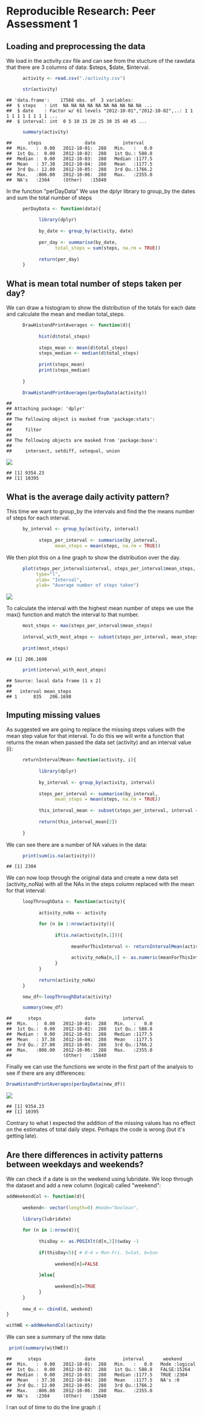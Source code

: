 # Reproducible Research: Peer Assessment 1


## Loading and preprocessing the data

We load in the activity.csv file and can see from the stucture of the rawdata that there are 3 columns of data: $steps, $date, $interval.


```r
      activity <- read.csv("./activity.csv") 

      str(activity)
```

```
## 'data.frame':	17568 obs. of  3 variables:
##  $ steps   : int  NA NA NA NA NA NA NA NA NA NA ...
##  $ date    : Factor w/ 61 levels "2012-10-01","2012-10-02",..: 1 1 1 1 1 1 1 1 1 1 ...
##  $ interval: int  0 5 10 15 20 25 30 35 40 45 ...
```

```r
      summary(activity)
```

```
##      steps                date          interval     
##  Min.   :  0.00   2012-10-01:  288   Min.   :   0.0  
##  1st Qu.:  0.00   2012-10-02:  288   1st Qu.: 588.8  
##  Median :  0.00   2012-10-03:  288   Median :1177.5  
##  Mean   : 37.38   2012-10-04:  288   Mean   :1177.5  
##  3rd Qu.: 12.00   2012-10-05:  288   3rd Qu.:1766.2  
##  Max.   :806.00   2012-10-06:  288   Max.   :2355.0  
##  NA's   :2304     (Other)   :15840
```

In the function "perDayData" We use the dplyr library to group_by the dates and sum the total number of steps


```r
      perDayData <- function(data){
            
            library(dplyr)
      
            by_date <- group_by(activity, date)
      
            per_day <- summarise(by_date,
                  total_steps = sum(steps, na.rm = TRUE))
            
            return(per_day)
      }
```


## What is mean total number of steps taken per day?


We can draw a histogram to show the distribution of the totals for each date and calculate the mean and median total_steps.


```r
      DrawHistandPrintAverages <- function(d){
            
            hist(d$total_steps)
            
            steps_mean <- mean(d$total_steps)
            steps_median <- median(d$total_steps)
            
            print(steps_mean)
            print(steps_median)
            
      }
            
      DrawHistandPrintAverages(perDayData(activity))
```

```
## 
## Attaching package: 'dplyr'
## 
## The following object is masked from 'package:stats':
## 
##     filter
## 
## The following objects are masked from 'package:base':
## 
##     intersect, setdiff, setequal, union
```

![](PA1_template_files/figure-html/unnamed-chunk-3-1.png) 

```
## [1] 9354.23
## [1] 10395
```


## What is the average daily activity pattern?

This time we want to group_by the intervals and find the the means number of steps for each interval.



```r
      by_interval <- group_by(activity, interval)
            
            steps_per_interval <- summarise(by_interval,
                  mean_steps = mean(steps, na.rm = TRUE))
```

We then plot this on a line graph to show the distribution over the day.


```r
      plot(steps_per_interval$interval, steps_per_interval$mean_steps, 
           type="l", 
           xlab= "Interval",
           ylab= "Average number of steps taken")
```

![](PA1_template_files/figure-html/unnamed-chunk-5-1.png) 

To calculate the interval with the highest mean number of steps we use the max() function and match the interval to that number.



```r
      most_steps <- max(steps_per_interval$mean_steps)
      
      interval_with_most_ateps <- subset(steps_per_interval, mean_steps == most_steps)
  
      print(most_steps)
```

```
## [1] 206.1698
```

```r
      print(interval_with_most_ateps)
```

```
## Source: local data frame [1 x 2]
## 
##   interval mean_steps
## 1      835   206.1698
```


## Imputing missing values

As suggested we are going to replace the missing steps values with the mean step value for that interval. To do this we will write a function that returns the mean when passed the data set (activity) and an interval value (i):


```r
      returnIntervalMean<-function(activity, i){
            
            library(dplyr)
            
            by_interval <- group_by(activity, interval)
            
            steps_per_interval <- summarise(by_interval,
                  mean_steps = mean(steps, na.rm = TRUE))
            
            this_interval_mean <- subset(steps_per_interval, interval == i)
            
            return(this_interval_mean[2])
            
      }
```


We can see there are a number of NA values in the data:


```r
      print(sum(is.na(activity)))
```

```
## [1] 2304
```


We can now loop through the original data and create a new data set (activity_noNa) with all the NAs in the steps column replaced with the mean for that interval:



```r
      loopThroughData <- function(activity){
            
            activity_noNa <- activity

            for (n in 1:nrow(activity)){
                  
                  if(is.na(activity[n,1])){
                        
                        meanForThisInterval <- returnIntervalMean(activity,activity[n,3])
                        
                        activity_noNa[n,1] <- as.numeric(meanForThisInterval)
                  }                 
            }
            
            return(activity_noNa)
      }

      new_df<-loopThroughData(activity)

      summary(new_df)
```

```
##      steps                date          interval     
##  Min.   :  0.00   2012-10-01:  288   Min.   :   0.0  
##  1st Qu.:  0.00   2012-10-02:  288   1st Qu.: 588.8  
##  Median :  0.00   2012-10-03:  288   Median :1177.5  
##  Mean   : 37.38   2012-10-04:  288   Mean   :1177.5  
##  3rd Qu.: 27.00   2012-10-05:  288   3rd Qu.:1766.2  
##  Max.   :806.00   2012-10-06:  288   Max.   :2355.0  
##                   (Other)   :15840
```

Finally we can use the functions we wrote in the first part of the analysis to see if there are any differences:


```r
DrawHistandPrintAverages(perDayData(new_df))
```

![](PA1_template_files/figure-html/unnamed-chunk-10-1.png) 

```
## [1] 9354.23
## [1] 10395
```

Contrary to what I expected the addition of the missing values has no effect on the estimates of total daily steps. Perhaps the code is wrong (but it's getting late).

## Are there differences in activity patterns between weekdays and weekends?

We can check if a date is on the weekend using lubridate. We loop through the dataset and add a new column (logical) called "weekend":


```r
addWeekendCol <- function(d){
      
      weekend<- vector(length=0) #mode="boolean", 
      
      library(lubridate)
      
      for (n in 1:nrow(d)){
            
            thisDay <- as.POSIXlt(d[n,2])$wday -1
            
            if(thisDay<5){ # 0-4 = Mon-Fri. 5=Sat, 6=Sun
                  
                  weekend[n]=FALSE
                  
            }else{
                  
                  weekend[n]=TRUE    
            }      
      }
      
      new_d <- cbind(d, weekend) 
}

withWE <-addWeekendCol(activity)
```


We can see a summary of the new data:


```r
 print(summary(withWE))  
```

```
##      steps                date          interval       weekend       
##  Min.   :  0.00   2012-10-01:  288   Min.   :   0.0   Mode :logical  
##  1st Qu.:  0.00   2012-10-02:  288   1st Qu.: 588.8   FALSE:15264    
##  Median :  0.00   2012-10-03:  288   Median :1177.5   TRUE :2304     
##  Mean   : 37.38   2012-10-04:  288   Mean   :1177.5   NA's :0        
##  3rd Qu.: 12.00   2012-10-05:  288   3rd Qu.:1766.2                  
##  Max.   :806.00   2012-10-06:  288   Max.   :2355.0                  
##  NA's   :2304     (Other)   :15840
```

I ran out of time to do the line graph :(


